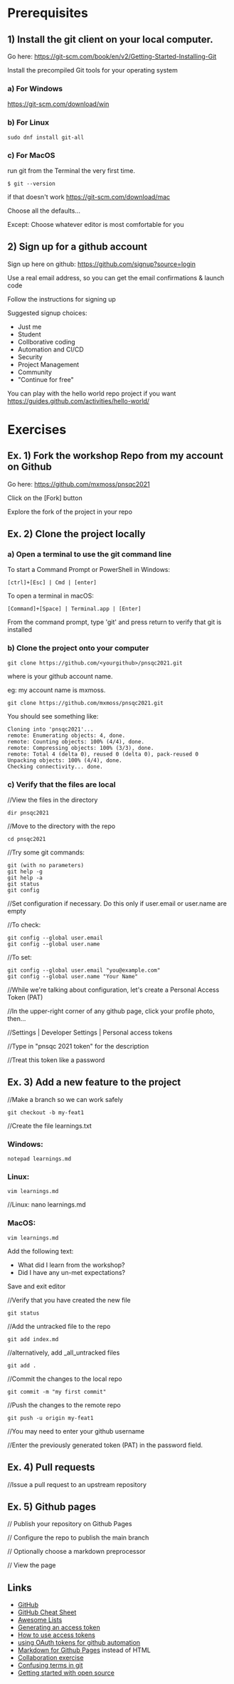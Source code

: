 # Prerequisites

## 1) Install the git client on your local computer.

Go here: <https://git-scm.com/book/en/v2/Getting-Started-Installing-Git>

Install the precompiled Git tools for your operating system

### a) For Windows 
  <https://git-scm.com/download/win>
  
### b) For Linux

    sudo dnf install git-all
  
### c) For MacOS
  run git from the Terminal the very first time.

    $ git --version

  if that doesn't work 
  <https://git-scm.com/download/mac>

Choose all the defaults...

Except: Choose whatever editor is most comfortable for you 

## 2) Sign up for a github account

Sign up here on github: <https://github.com/signup?source=login>

Use a real email address, so you can get the email confirmations & launch code

Follow the instructions for signing up 

Suggested signup choices:
- Just me
- Student
- Collborative coding 
- Automation and CI/CD
- Security 
- Project Management 
- Community
- "Continue for free" 

You can play with the hello world repo project if you want 
<https://guides.github.com/activities/hello-world/>


# Exercises

## Ex. 1) Fork the workshop Repo from my account on Github 

Go here:
<https://github.com/mxmoss/pnsqc2021>

Click on the [Fork] button

Explore the fork of the project in your repo 

## Ex. 2) Clone the project locally

### a) Open a terminal to use the git command line

To start a Command Prompt or PowerShell in Windows:

    [ctrl]+[Esc] | Cmd | [enter]

To open a terminal in macOS:

    [Command]+[Space] | Terminal.app | [Enter]

From the command prompt, type 'git' and press return to verify that git is installed

### b) Clone the project onto your computer

    git clone https://github.com/<yourgithub>/pnsqc2021.git  

where <yourgithub> is your github account name.

eg: my account name is mxmoss.

    git clone https://github.com/mxmoss/pnsqc2021.git 

You should see something like:

    Cloning into 'pnsqc2021'...
    remote: Enumerating objects: 4, done.
    remote: Counting objects: 100% (4/4), done.
    remote: Compressing objects: 100% (3/3), done.
    remote: Total 4 (delta 0), reused 0 (delta 0), pack-reused 0
    Unpacking objects: 100% (4/4), done.
    Checking connectivity... done.

### c) Verify that the files are local

//View the files in the directory

    dir pnsqc2021 

//Move to the directory with the repo

    cd pnsqc2021

//Try some git commands:

    git (with no parameters) 
    git help -g
    git help -a
    git status 
    git config 

//Set configuration if necessary. Do this only if user.email or user.name are empty

//To check:

    git config --global user.email
    git config --global user.name
	
//To set: 

    git config --global user.email "you@example.com"
    git config --global user.name "Your Name"
  
//While we're talking about configuration, let's create a Personal Access Token (PAT)

//In the upper-right corner of any github page, click your profile photo, then...

//Settings | Developer Settings | Personal access tokens 

//Type in "pnsqc 2021 token" for the description

//Treat this token like a password

## Ex. 3) Add a new feature to the project
//Make a branch so we can work safely

    git checkout -b my-feat1

//Create the file learnings.txt 

### Windows: 

    notepad learnings.md 
  
### Linux: 

    vim learnings.md
	
//Linux: nano learnings.md 

### MacOS: 

    vim learnings.md 

Add the following text:
- What did I learn from the workshop?
- Did I have any un-met expectations?

Save and exit editor

//Verify that you have created the new file 

    git status

//Add the untracked file to the repo

    git add index.md 
	
//alternatively, add _all_untracked files 

    git add .

//Commit the changes to the local repo 

    git commit -m "my first commit"

//Push the changes to the remote repo

    git push -u origin my-feat1

//You may need to enter your github username

//Enter the previously generated token (PAT) in the password field.

## Ex. 4) Pull requests
//Issue a pull request to an upstream repository

## Ex. 5) Github pages 
// Publish your repository on Github Pages

// Configure the repo to publish the main branch

// Optionally choose a markdown preprocessor

// View the page


## Links 
- [GitHub](http://github.com)
- [GitHub Cheat Sheet](https://github.com/tiimgreen/github-cheat-sheet)
- [Awesome Lists](https://github.com/sindresorhus/awesome)
- [Generating an access token](https://docs.github.com/en/github/authenticating-to-github/keeping-your-account-and-data-secure/creating-a-personal-access-token)
- [How to use access tokens](https://github.blog/2020-12-15-token-authentication-requirements-for-git-operations)
- [using OAuth tokens for github automation](https://docs.github.com/en/github/extending-github/git-automation-with-oauth-tokens)
- [Markdown for Github Pages](https://www.markdownguide.org/tools/github-pages ) instead of HTML
- [Collaboration exercise](https://github.com/git-guides/git-add#examples-of-git-add)
- [Confusing terms in git](https://levelup.gitconnected.com/confusing-terms-in-the-git-terminology-c7115d6febc7)
- [Getting started with open source](https://dev.to/roligautam/how-to-make-your-first-contribution-to-open-source-a-beginner-s-guide-2cni)
